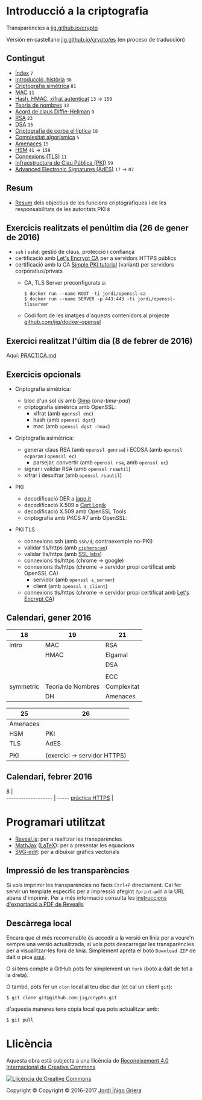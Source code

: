 # Introducció a la criptografia

Transparències a [jig.github.io/crypto](https://jig.github.io/crypto)

Versión en castellano [jig.github.io/crypto/es](https://jig.github.io/crypto/es) (en proceso de traducción)

## Contingut

  - [Índex](https://jig.github.io/crypto) `7`
  - [Introducció, història](https://jig.github.io/crypto/intro.html) `38`
  - [Criptografia simètrica](https://jig.github.io/crypto/symmetric.html) `81`
  - [MAC](https://jig.github.io/crypto/mac.html) `11`
  - [Hash, HMAC, xifrat autenticat](https://jig.github.io/crypto/hash.html) `13` → `150`
  - [Teoria de nombres](https://jig.github.io/crypto/number-theory.html) `33`
  - [Acord de claus Diffie-Hellman](https://jig.github.io/crypto/dh.html) `9`
  - [RSA](https://jig.github.io/crypto/rsa.html) `23`
  - [DSA](https://jig.github.io/crypto/dsa.html) `15`
  - [Criptografia de corba el·líptica](https://jig.github.io/crypto/ecc.html) `18`  
  - [Complexitat algorísmica](http://jig.github.io/crypto/complexity.html) `5`
  - [Amenaces](http://jig.github.io/crypto/threats.html) `15`
  - [HSM](https://jig.github.io/crypto/hsm.html) `41` → `159`
  - [Connexions (TLS)](http://jig.github.io/crypto/tls.html) `11`
  - [Infraestructura de Clau Pública (PKI)](http://jig.github.io/crypto/pki.html) `59`
  - [Advanced Electronic Signatures (AdES)](http://jig.github.io/crypto/ades.html) `17` → `87`
  
## Resum
  
  - [Resum](http://jig.github.io/crypto/abstract.html) dels objectius de les funcions criptogràfiques i de les responsabilitats de les autoritats PKI `8`
  
## Exercicis realitzats el penúltim dia (26 de gener de 2016)

  - `ssh` i `sshd`: gestió de claus, protecció i confiança
  - certificació amb [Let's Encrypt CA](https://letsencrypt.org) per a servidors HTTPS públics
  - certificació amb la CA [Simple PKI tutorial](https://pki-tutorial.readthedocs.org/en/latest/simple/index.html) (variant) per servidors corporatius/privats
    - CA, TLS Server preconfigurats a:
    
        ```
        $ docker run --name ROOT -ti jordi/openssl-ca
        $ docker run --name SERVER -p 443:443 -ti jordi/openssl-tlsserver
        ```
        
    - Codi font de les imatges d'aquests contenidors al projecte [github.com/jig/docker-openssl](https://github.com/jig/docker-openssl)

## Exercici realitzat l'últim dia (8 de febrer de 2016)

Aquí: [PRACTICA.md](./PRACTICA.md)

## Exercicis opcionals
  - Criptografia simètrica:
    - bloc d'un sol ús amb [Gimp](https://www.gimp.org) (_one-time-pad_)
    - criptografia simètrica amb OpenSSL:
        - xifrat (amb `openssl enc`)
        - hash (amb `openssl dgst`)
        - mac (amb `openssl dgst -hmac`)
  
  - Criptografia asimètrica:
    - generar claus RSA (amb `openssl genrsa`) i ECDSA (amb `openssl ecparam` i `openssl ec`)
        - parsejar, convertir (amb `openssl rsa`, amb `openssl ec`)
    - signar i validar RSA (amb `openssl rsautil`)
    - xifrar i desxifrar (amb `openssl rsautil`)
        
  - PKI      
    - decodificació DER a [lapo.it](https://lapo.it/asn1js/)
    - decodificació X.509 a [Cert Logik](https://certlogik.com/decoder/)
    - decodificació X.509 amb OpenSSL Tools
    - criptografia amb PKCS #7 amb OpenSSL:
    
  - PKI TLS
      - connexions ssh (amb `ssh/d`; contraexemple no-PKI) 
      - validar tls/https (amb [`cipherscan`](https://github.com/jig/docker-cipherscan))
      - validar tls/https (amb [SSL labs](https://www.ssllabs.com/ssltest/))
      - connexions tls/https (chrome → google)
      - connexions tls/https (chrome → servidor propi certificat amb OpenSSL CA)
        - servidor (amb `openssl s_server`)
        - client (amb `openssl s_client`)
      - connexions tls/https (chrome → servidor propi certificat amb [Let's Encrypt CA](https://letsencrypt.org))

## Calendari, gener 2016

 18        | 19               | 21
---------- | ---------------- | -------
 intro     | MAC              | RSA
           | HMAC             | Elgamal
           |                  | DSA
           |                  | 
           |                  | ECC
 symmetric | Teoria de Nombres| Complexitat
           | DH               | Amenaces


 25        | 26               
---------- | ---------------- 
 Amenaces  |
 HSM       | PKI
 TLS       | AdES
           |
 PKI       | (exercici → servidor HTTPS)
 
## Calendari, febrer 2016
 8                  |                
------------------- | ----- 
  [pràctica HTTPS](./PRACTICA.md)  |
  

# Programari utilitzat

  - [Reveal.js](https://github.com/hakimel/reveal.js): per a realitzar les transparències
  - [MathJax](https://www.mathjax.org) ([LaTeX](http://latex-project.org)): per a presentar les equacions
  - [SVG-edit](https://github.com/SVG-Edit/svgedit): per a dibuixar gràfics vectorials
  
## Impressió de les transparències
  
Si vols imprimir les transparències no facis `Ctrl+P` directament. Cal fer servir un template específic
per a impressió afegint `?print-pdf` a la URL abans d'imprimir. Per a més informació consulta les 
[instruccions d'exportació a PDF de Revealjs](https://github.com/hakimel/reveal.js/#pdf-export)

## Descàrrega local

Encara que el més recomenable és accedir a la versió en línia per a veure'n sempre una versió actualitzada, 
si vols pots descarregar les transparències per a visualitzar-les fora de línia. 
Simplement apreta el botó `Download ZIP` de dalt o pica 
[aquí](https://codeload.github.com/jig/crypto/archive/master.zip). 

O si tens compte a GitHub pots fer simplement un `fork` (botó a dalt de tot a la dreta).

O també, pots fer un `clon` local al teu disc dur (et cal un client `git`):

```
$ git clone git@github.com:jig/crypto.git
```

d'aquesta maneres tens còpia local que pots actualitzar amb:

```
$ git pull
```

# Llicència

Aquesta obra està subjecta a una llicència de [Reconeixement 4.0 Internacional de Creative Commons](http://creativecommons.org/licenses/by/4.0/)

[![Llicència de Creative Commons](https://i.creativecommons.org/l/by/4.0/88x31.png)](http://creativecommons.org/licenses/by/4.0/)

Copyright © Copyright © 2016-2017 [Jordi Íñigo Griera](https://github.com/jig)
